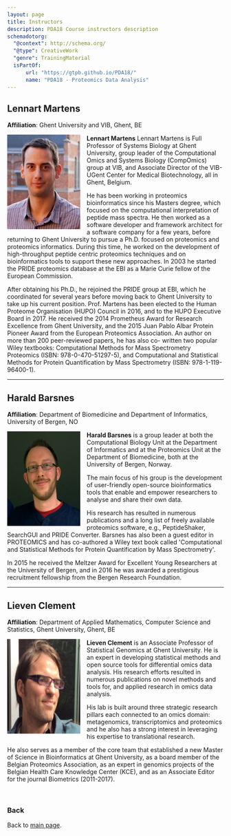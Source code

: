 ```yaml
---
layout: page
title: Instructors
description: PDA18 Course instructors description
schemadotorg:
  "@context": http://schema.org/
  "@type": CreativeWork
  "genre": TrainingMaterial
  isPartOf:
      url: "https://gtpb.github.io/PDA18/"
      name: "PDA18 - Proteomics Data Analysis"
---
```


## Lennart Martens
**Affiliation**: Ghent University and VIB, Ghent, BE

<img src="./figs/Lennart_Martens.jpg" height="220px" width="170px" align="left" style="margin-right: 3%; margin-bottom: 0.3em;">

**Lennart Martens** Lennart Martens is Full Professor of Systems Biology at Ghent University, group leader of the Computational Omics and Systems Biology (CompOmics) group at VIB, and Associate Director of the VIB-UGent Center for Medical Biotechnology, all in Ghent, Belgium.

He has been working in proteomics bioinformatics since his Masters degree, which focused on the computational interpretation of peptide mass spectra. He then worked as a software developer and framework architect for a software company for a few years, before returning to Ghent University to pursue a Ph.D. focused on proteomics and proteomics informatics. During this time, he worked on the development of high-throughput peptide centric proteomics techniques and on bioinformatics tools to support these new approaches. In 2003 he started the PRIDE proteomics database at the EBI as a Marie Curie fellow of the European Commission.

After obtaining his Ph.D., he rejoined the PRIDE group at EBI, which he coordinated for several years before moving back to Ghent University to take up his current position. Prof. Martens has been elected to the Human Proteome Organisation (HUPO) Council in 2016, and to the HUPO Executive Board in 2017. He received the 2014 Prometheus Award for Research Excellence from Ghent University, and the 2015 Juan Pablo Albar Protein Pioneer Award from the European Proteomics Association. An author on more than 200 peer-reviewed papers, he has also co- written two popular Wiley textbooks: Computational Methods for Mass Spectrometry Proteomics (ISBN: 978-0-470-51297-5), and Computational and Statistical Methods for Protein Quantification by Mass Spectrometry (ISBN: 978-1-119-96400-1).

---

## Harald Barsnes
**Affiliation**: Department of Biomedicine and Department of Informatics, University of Bergen, NO

<img src="./figs/Harald_Barsnes_2017.png" height="220px" width="170px" align="left" style="margin-right: 3%; margin-bottom: 0.3em;">

**Harald Barsnes** is a group leader at both the Computational Biology Unit at the Department of Informatics and at the Proteomics Unit at the Department of Biomedicine, both at the University of Bergen, Norway.

The main focus of his group is the development of user-friendly open-source bioinformatics tools that enable and empower researchers to analyse and share their own data.

His research has resulted in numerous publications and a long list of freely available proteomics software, e.g., PeptideShaker, SearchGUI and PRIDE Converter. Barsnes has also been a guest editor in PROTEOMICS and has co-authored a Wiley text book called 'Computational and Statistical Methods for Protein Quantification by Mass Spectrometry'.

In 2015 he received the Meltzer Award for Excellent Young Researchers at the University of Bergen, and in 2016 he was awarded a prestigious recruitment fellowship from the Bergen Research Foundation.

---

## Lieven Clement
**Affiliation**: Department of Applied Mathematics, Computer Science and Statistics, Ghent University, Ghent, BE

<img src="./figs/Lieven_Clement.png" height="220px" width="170px" align="left" style="margin-right: 3%; margin-bottom: 0.3em;">

**Lieven Clement** is an Associate Professor of Statistical Genomics at Ghent University. He is an expert in developing statistical methods and open source tools for differential omics data analysis. His research efforts resulted in numerous publications on novel methods and tools for, and applied research in omics data analysis.

His lab is built around three strategic research pillars each connected to an omics domain: metagenomics, transcriptomics and proteomics and he also has a strong interest in leveraging his expertise to translational research.

He also serves as a member of the core team that established a new Master of Science in Bioinformatics at Ghent University, as a board member of the Belgian Proteomics Association, as an expert in genomics projects of the Belgian Health Care Knowledge Center (KCE), and as an Associate Editor for the journal Biometrics (2011-2017).

<br/>

### Back

Back to [main page](../index.md).
